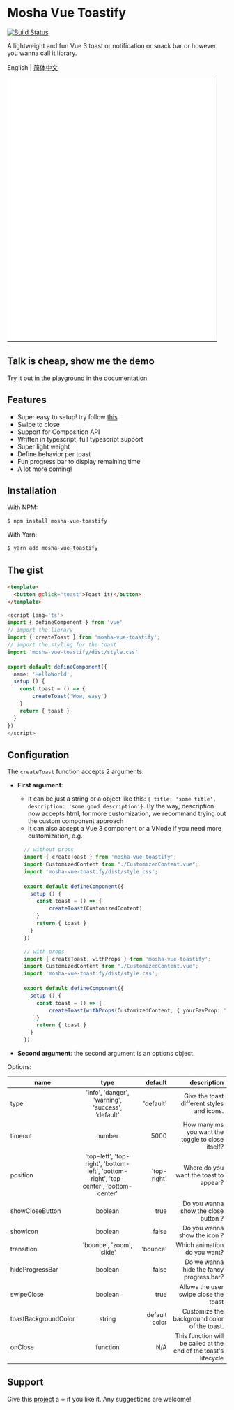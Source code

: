 # Mosha Vue Toastify

[![Build Status](https://travis-ci.com/szboynono/mosha-vue-toastify.svg?branch=main)](https://travis-ci.com/szboynono/mosha-vue-toastify)

A lightweight and fun Vue 3 toast or notification or snack bar or however you wanna call it library.

English | [简体中文](./README-zh_CN.md)

![alt text](./gif/demo.gif "Logo Title Text 1")

## Talk is cheap, show me the demo

Try it out in the [playground](https://szboynono.github.io/mosha-vue-toastify/) in the documentation

## Features
- Super easy to setup! try follow [this](#the-gist)
- Swipe to close
- Support for Composition API
- Written in typescript, full typescript support
- Super light weight
- Define behavior per toast
- Fun progress bar to display remaining time
- A lot more coming!

## Installation

With NPM:

```bash
$ npm install mosha-vue-toastify
```

With Yarn:

```bash
$ yarn add mosha-vue-toastify
```

## The gist
```html
<template>
  <button @click="toast">Toast it!</button>
</template>
```
```ts
<script lang='ts'>
import { defineComponent } from 'vue'
// import the library
import { createToast } from 'mosha-vue-toastify';
// import the styling for the toast
import 'mosha-vue-toastify/dist/style.css'

export default defineComponent({
  name: 'HelloWorld',
  setup () {
    const toast = () => {
        createToast('Wow, easy')
    }
    return { toast }
  }
})
</script>
```

## Configuration

The `createToast` function accepts 2 arguments:

- **First argument**: 
  - It can be just a string or a object like this: `{ title: 'some title', description: 'some good description'}`. By the way, description now accepts html, for more customization, we recommand trying out the custom component approach
  - It can also accept a Vue 3 component or a VNode if you need more customization, e.g.
  ```ts
    // without props
    import { createToast } from 'mosha-vue-toastify';
    import CustomizedContent from "./CustomizedContent.vue";
    import 'mosha-vue-toastify/dist/style.css';

    export default defineComponent({
      setup () {
        const toast = () => {
            createToast(CustomizedContent)
        }
        return { toast }
      }
    })
  ```
  ```ts
    // with props
    import { createToast, withProps } from 'mosha-vue-toastify';
    import CustomizedContent from "./CustomizedContent.vue";
    import 'mosha-vue-toastify/dist/style.css';

    export default defineComponent({
      setup () {
        const toast = () => {
            createToast(withProps(CustomizedContent, { yourFavProp: 'bruh' }))
        }
        return { toast }
      }
    })
  ```

- **Second argument**: the second argument is an options object.


Options:

| name        | type           | default  | description |
| ------------- |:-------------:| -----:| -----:|
| type      | 'info', 'danger', 'warning', 'success', 'default' | 'default' | Give the toast different styles and icons. |
| timeout      | number      |   5000 | How many ms you want the toggle to close itself?
| position      | 'top-left', 'top-right', 'bottom-left', 'bottom-right', 'top-center', 'bottom-center' |   'top-right' | Where do you want the toast to appear? |
| showCloseButton | boolean      |    true | Do you wanna show the close button ? |
| showIcon | boolean      |    false | Do you wanna show the icon ? |
| transition | 'bounce', 'zoom', 'slide' | 'bounce' | Which animation do you want? |
| hideProgressBar | boolean      |    false | Do we wanna hide the fancy progress bar? |
| swipeClose | boolean      |    true | Allows the user swipe close the toast |
| toastBackgroundColor | string      | default color | Customize the background color of the toast. |
| onClose | function      | N/A | This function will be called at the end of the toast's lifecycle|

## Support

Give this [project](https://github.com/szboynono/mosha-vue-toastify) a ⭐ if you like it. Any suggestions are welcome!